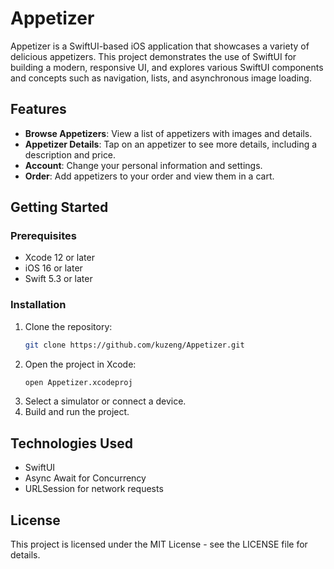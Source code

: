 # Appetizer

Appetizer is a SwiftUI-based iOS application that showcases a variety of delicious appetizers. This project demonstrates the use of SwiftUI for building a modern, responsive UI, and explores various SwiftUI components and concepts such as navigation, lists, and asynchronous image loading.

## Features

- **Browse Appetizers**: View a list of appetizers with images and details.
- **Appetizer Details**: Tap on an appetizer to see more details, including a description and price.
- **Account**: Change your personal information and settings.
- **Order**: Add appetizers to your order and view them in a cart.

## Getting Started

### Prerequisites

- Xcode 12 or later
- iOS 16 or later
- Swift 5.3 or later

### Installation

1. Clone the repository:
   ```bash
   git clone https://github.com/kuzeng/Appetizer.git
2. Open the project in Xcode:
   ```bash
   open Appetizer.xcodeproj
3. Select a simulator or connect a device.
4. Build and run the project.

## Technologies Used
- SwiftUI
- Async Await for Concurrency
- URLSession for network requests


## License
This project is licensed under the MIT License - see the LICENSE file for details.
